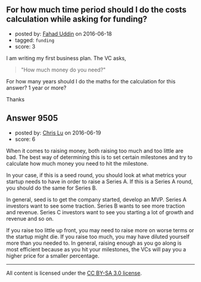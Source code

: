 ## For how much time period should I do the costs calculation while asking for funding?

- posted by: [Fahad Uddin](https://stackexchange.com/users/160083/fahad-uddin) on 2016-06-18
- tagged: `funding`
- score: 3

I am writing my first business plan. The VC asks,

> "How much money do you need?"

For how many years should I do the maths for the calculation for this answer? 1 year or more?

Thanks


## Answer 9505

- posted by: [Chris Lu](https://stackexchange.com/users/8623306/chris-lu) on 2016-06-19
- score: 6

When it comes to raising money, both raising too much and too little are bad. The best way of determining this is to set certain milestones and try to calculate how much money you need to hit the milestone.

In your case, if this is a seed round, you should look at what metrics your startup needs to have in order to raise a Series A. If this is a Series A round, you should do the same for Series B.

In general, seed is to get the company started, develop an MVP. Series A investors want to see some traction. Series B wants to see more traction and revenue. Series C investors want to see you starting a lot of growth and revenue and so on.

If you raise too little up front, you may need to raise more on worse terms or the startup might die. If you raise too much, you may have diluted yourself more than you needed to. In general, raising enough as you go along is most efficient because as you hit your milestones, the VCs will pay you a higher price for a smaller percentage.



---

All content is licensed under the [CC BY-SA 3.0 license](https://creativecommons.org/licenses/by-sa/3.0/).
